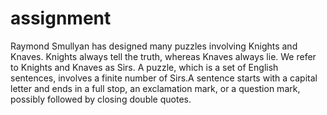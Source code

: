 # assignment
Raymond Smullyan has designed many puzzles involving Knights and Knaves. Knights always tell the truth,
whereas Knaves always lie. We refer to Knights and Knaves as Sirs. A puzzle, which is a set of English sentences,
involves a finite number of Sirs.A sentence starts with a capital letter and ends in a full stop, an exclamation mark,
or a question mark, possibly followed by closing double quotes. 
